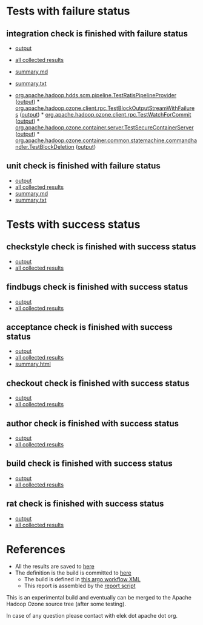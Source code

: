 # Tests with failure status

## integration check is finished with failure status

   * [output](https://raw.githubusercontent.com/elek/ozone-ci/master/pr/pr-hdds-1783-trunk-gtrxg/integration/output.log)
   * [all collected results](https://github.com/elek/ozone-ci/tree/master/pr/pr-hdds-1783-trunk-gtrxg/integration)
   * [summary.md](https://github.com/elek/ozone-ci/tree/master/pr/pr-hdds-1783-trunk-gtrxg/integration/summary.md)
   * [summary.txt](https://github.com/elek/ozone-ci/tree/master/pr/pr-hdds-1783-trunk-gtrxg/integration/summary.txt)

 * [org.apache.hadoop.hdds.scm.pipeline.TestRatisPipelineProvider](hadoop-ozone/integration-test/org.apache.hadoop.hdds.scm.pipeline.TestRatisPipelineProvider.txt) ([output](hadoop-ozone/integration-test/org.apache.hadoop.hdds.scm.pipeline.TestRatisPipelineProvider-output.txt/\n)) * [org.apache.hadoop.ozone.client.rpc.TestBlockOutputStreamWithFailures](hadoop-ozone/integration-test/org.apache.hadoop.ozone.client.rpc.TestBlockOutputStreamWithFailures.txt) ([output](hadoop-ozone/integration-test/org.apache.hadoop.ozone.client.rpc.TestBlockOutputStreamWithFailures-output.txt/\n)) * [org.apache.hadoop.ozone.client.rpc.TestWatchForCommit](hadoop-ozone/integration-test/org.apache.hadoop.ozone.client.rpc.TestWatchForCommit.txt) ([output](hadoop-ozone/integration-test/org.apache.hadoop.ozone.client.rpc.TestWatchForCommit-output.txt/\n)) * [org.apache.hadoop.ozone.container.server.TestSecureContainerServer](hadoop-ozone/integration-test/org.apache.hadoop.ozone.container.server.TestSecureContainerServer.txt) ([output](hadoop-ozone/integration-test/org.apache.hadoop.ozone.container.server.TestSecureContainerServer-output.txt/\n)) * [org.apache.hadoop.ozone.container.common.statemachine.commandhandler.TestBlockDeletion](hadoop-ozone/integration-test/org.apache.hadoop.ozone.container.common.statemachine.commandhandler.TestBlockDeletion.txt) ([output](hadoop-ozone/integration-test/org.apache.hadoop.ozone.container.common.statemachine.commandhandler.TestBlockDeletion-output.txt/\n))


## unit check is finished with failure status

   * [output](https://raw.githubusercontent.com/elek/ozone-ci/master/pr/pr-hdds-1783-trunk-gtrxg/unit/output.log)
   * [all collected results](https://github.com/elek/ozone-ci/tree/master/pr/pr-hdds-1783-trunk-gtrxg/unit)
   * [summary.md](https://github.com/elek/ozone-ci/tree/master/pr/pr-hdds-1783-trunk-gtrxg/unit/summary.md)
   * [summary.txt](https://github.com/elek/ozone-ci/tree/master/pr/pr-hdds-1783-trunk-gtrxg/unit/summary.txt)





# Tests with success status

## checkstyle check is finished with success status

   * [output](https://raw.githubusercontent.com/elek/ozone-ci/master/pr/pr-hdds-1783-trunk-gtrxg/checkstyle/output.log)
   * [all collected results](https://github.com/elek/ozone-ci/tree/master/pr/pr-hdds-1783-trunk-gtrxg/checkstyle)


## findbugs check is finished with success status

   * [output](https://raw.githubusercontent.com/elek/ozone-ci/master/pr/pr-hdds-1783-trunk-gtrxg/findbugs/output.log)
   * [all collected results](https://github.com/elek/ozone-ci/tree/master/pr/pr-hdds-1783-trunk-gtrxg/findbugs)


## acceptance check is finished with success status

   * [output](https://raw.githubusercontent.com/elek/ozone-ci/master/pr/pr-hdds-1783-trunk-gtrxg/acceptance/output.log)
   * [all collected results](https://github.com/elek/ozone-ci/tree/master/pr/pr-hdds-1783-trunk-gtrxg/acceptance)
   * [summary.html](https://elek.github.io/ozone-ci/pr/pr-hdds-1783-trunk-gtrxg/acceptance/summary.html)


## checkout check is finished with success status

   * [output](https://raw.githubusercontent.com/elek/ozone-ci/master/pr/pr-hdds-1783-trunk-gtrxg/checkout/output.log)
   * [all collected results](https://github.com/elek/ozone-ci/tree/master/pr/pr-hdds-1783-trunk-gtrxg/checkout)


## author check is finished with success status

   * [output](https://raw.githubusercontent.com/elek/ozone-ci/master/pr/pr-hdds-1783-trunk-gtrxg/author/output.log)
   * [all collected results](https://github.com/elek/ozone-ci/tree/master/pr/pr-hdds-1783-trunk-gtrxg/author)


## build check is finished with success status

   * [output](https://raw.githubusercontent.com/elek/ozone-ci/master/pr/pr-hdds-1783-trunk-gtrxg/build/output.log)
   * [all collected results](https://github.com/elek/ozone-ci/tree/master/pr/pr-hdds-1783-trunk-gtrxg/build)


## rat check is finished with success status

   * [output](https://raw.githubusercontent.com/elek/ozone-ci/master/pr/pr-hdds-1783-trunk-gtrxg/rat/output.log)
   * [all collected results](https://github.com/elek/ozone-ci/tree/master/pr/pr-hdds-1783-trunk-gtrxg/rat)




# References

 * All the results are saved to [here](https://github.com/elek/ozone-ci/tree/master/pr/pr-hdds-1783-trunk-gtrxg/)
 * The definition is the build is committed to [here](https://github.com/elek/argo-ozone)
    * The build is defined in [this argo workflow XML](https://github.com/elek/argo-ozone/blob/master/ozone-build.yaml)
    * This report is assembled by the [report script](https://github.com/elek/argo-ozone/blob/master/scripts/report.sh)

This is an experimental build and eventually can be merged to the Apache Hadoop Ozone source tree (after some testing).

In case of any question please contact with elek dot apache dot org.
